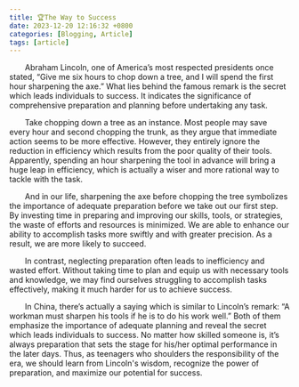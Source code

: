 ```yaml
---
title: 🏆The Way to Success
date: 2023-12-20 12:16:32 +0800
categories: [Blogging, Article]
tags: [article]
---
```


&emsp;&emsp;Abraham Lincoln, one of America’s most respected presidents once stated, “Give me six hours to chop down a tree, and I will spend the first hour sharpening the axe.” What lies behind the famous remark is the secret which leads individuals to success. It indicates the significance of comprehensive preparation and planning before undertaking any task.

&emsp;&emsp;Take chopping down a tree as an instance. Most people may save every hour and second chopping the trunk, as they argue that immediate action seems to be more effective. However, they entirely ignore the reduction in efficiency which results from the poor quality of their tools. Apparently, spending an hour sharpening the tool in advance will bring a huge leap in efficiency, which is actually a wiser and more rational way to tackle with the task.

&emsp;&emsp;And in our life, sharpening the axe before chopping the tree symbolizes the importance of adequate preparation before we take out our first step. By investing time in preparing and improving our skills, tools, or strategies, the waste of efforts and resources is minimized. We are able to enhance our ability to accomplish tasks more swiftly and with greater precision. As a result, we are more likely to succeed.

&emsp;&emsp;In contrast, neglecting preparation often leads to inefficiency and wasted effort. Without taking time to plan and equip us with necessary tools and knowledge, we may find ourselves struggling to accomplish tasks effectively, making it much harder for us to achieve success.

&emsp;&emsp;In China, there’s actually a saying which is similar to Lincoln’s remark: “A workman must sharpen his tools if he is to do his work well.” Both of them emphasize the importance of adequate planning and reveal the secret which leads individuals to success. No matter how skilled someone is, it’s always preparation that sets the stage for his/her optimal performance in the later days. Thus, as teenagers who shoulders the responsibility of the era, we should learn from Lincoln's wisdom, recognize the power of preparation, and maximize our potential for success.
